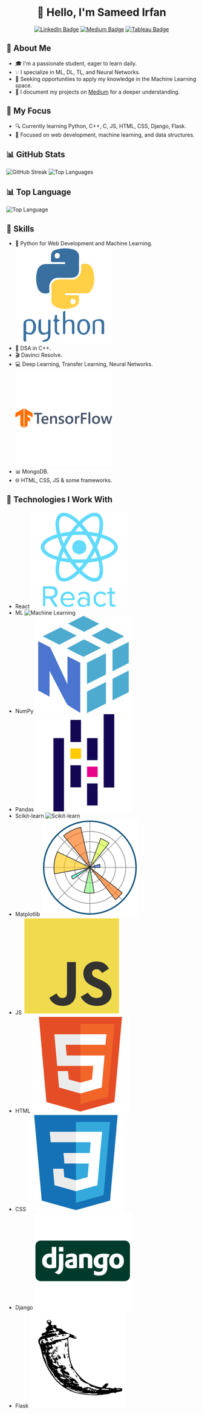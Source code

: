 <div align="center">

# 👋 Hello, I'm Sameed Irfan

[![LinkedIn Badge](https://img.shields.io/badge/LinkedIn-blue?style=for-the-badge&logo=linkedin&logoColor=white)](https://www.linkedin.com/in/sameed-irfan-7b767622b/)
[![Medium Badge](https://img.shields.io/badge/Medium-white?style=for-the-badge&logo=medium&logoColor=black)](https://medium.com/@sameedirfan7)
[![Tableau Badge](https://img.shields.io/badge/tableau-navy?style=for-the-badge&logo=tableau&logoColor=white)](https://tableau.com/)

</div>

## 📝 About Me

- 🎓 I'm a passionate student, eager to learn daily.
- 💡 I specialize in ML, DL, TL, and Neural Networks.
- 🚀 Seeking opportunities to apply my knowledge in the Machine Learning space.
- 📝 I document my projects on [Medium](https://medium.com/@sameedirfan7) for a deeper understanding.

## 🚀 My Focus

- 🔍 Currently learning Python, C++, C, JS, HTML, CSS, Django, Flask.
- 🌱 Focused on web development, machine learning, and data structures.

## 📊 GitHub Stats

![GitHub Streak](https://streak-stats.demolab.com?user=SameedIrfan7&theme=transparent&fire=EB5454)
![Top Languages](https://github-readme-stats.vercel.app/api/top-langs/?username=SameedIrfan7&layout=compact&theme=vision-friendly-dark)

## 📊 Top Language

![Top Language](https://github-readme-stats.vercel.app/api/top-langs/?username=SameedIrfan7&theme=vision-friendly-dark&hide=html,css&langs_count=1)


## 🚀 Skills

- 🐍 Python for Web Development and Machine Learning. ![Python](https://github.com/devicons/devicon/blob/master/icons/python/python-original-wordmark.svg)
- 🧠 DSA in C++.
- 🎬 Davinci Resolve.
- 💻 Deep Learning, Transfer Learning, Neural Networks. ![TensorFlow](https://github.com/devicons/devicon/blob/master/icons/tensorflow/tensorflow-original-wordmark.svg)
- 📊 MongoDB.
- 🌐 HTML, CSS, JS & some frameworks.
  
## 🔧 Technologies I Work With

- React ![React](https://github.com/devicons/devicon/blob/master/icons/react/react-original-wordmark.svg)
- ML ![Machine Learning](https://raw.githubusercontent.com/devicons/devicon/master/icons/machine-learning/machine-learning-original.svg)
- NumPy ![NumPy](https://raw.githubusercontent.com/devicons/devicon/master/icons/numpy/numpy-original.svg)
- Pandas ![Pandas](https://raw.githubusercontent.com/devicons/devicon/master/icons/pandas/pandas-original.svg)
- Scikit-learn ![Scikit-learn](https://raw.githubusercontent.com/devicons/devicon/master/icons/scikit-learn/scikit-learn-original.svg)
- Matplotlib ![Matplotlib](https://raw.githubusercontent.com/devicons/devicon/master/icons/matplotlib/matplotlib-original.svg)
- JS ![JavaScript](https://raw.githubusercontent.com/devicons/devicon/master/icons/javascript/javascript-original.svg)
- HTML ![HTML](https://raw.githubusercontent.com/devicons/devicon/master/icons/html5/html5-original.svg)
- CSS ![CSS](https://raw.githubusercontent.com/devicons/devicon/master/icons/css3/css3-original.svg)
- Django ![Django](https://raw.githubusercontent.com/devicons/devicon/master/icons/django/django-original.svg)
- Flask ![Flask](https://raw.githubusercontent.com/devicons/devicon/master/icons/flask/flask-original.svg)

</div>
